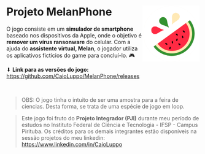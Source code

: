 # Projeto MelanPhone <img align='right' width='150px' src='Images\MelanPhone icon.png' style='margin=0;'>

O jogo consiste em um **simulador de smartphone** baseado nos dispositivos da Apple, onde o objetivo é **remover um vírus ransonware** do celular. Com a ajuda do **assistente virtual, Melan**, o jogador utiliza os aplicativos fictícios do game para concluí-lo. 🎮

⬇ **Link para as versões do jogo:** https://github.com/CaioLuppo/MelanPhone/releases

<br>

>OBS: O jogo tinha o intuito de ser uma amostra para a feira de ciencias. Desta forma, se trata de uma espécie de jogo em loop.

>Este jogo foi fruto do **Projeto Integrador (PJI)** durante meu período de estudos no Instituto Federal de Ciência e Tecnologia - IFSP - Campus Pirituba. Os créditos para os demais integrantes estão disponíveis na sessão projetos do meu linkedin: https://www.linkedin.com/in/CaioLuppo
